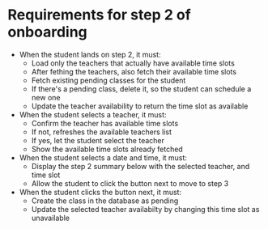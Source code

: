 # Requirements for step 2 of onboarding

- When the student lands on step 2, it must:
    - Load only the teachers that actually have available time slots
    - After fething the teachers, also fetch their available time slots
    - Fetch existing pending classes for the student
    - If there's a pending class, delete it, so the student can schedule a new one
    - Update the teacher availability to return the time slot as available
- When the student selects a teacher, it must:
    - Confirm the teacher has available time slots
    - If not, refreshes the available teachers list
    - If yes, let the student select the teacher
    - Show the available time slots already fetched
- When the student selects a date and time, it must:
     - Display the step 2 summary below with the selected teacher, and time slot
     - Allow the student to click the button next to move to step 3
- When the student clicks the button next, it must:
    - Create the class in the database as pending
    - Update the selected teacher availabilty by changing this time slot as unavailable
